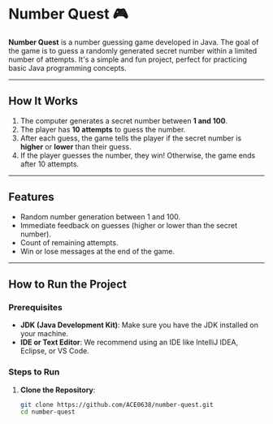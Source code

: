 # Number Quest 🎮

**Number Quest** is a number guessing game developed in Java. The goal of the game is to guess a randomly generated secret number within a limited number of attempts. It's a simple and fun project, perfect for practicing basic Java programming concepts.

---

## How It Works

1. The computer generates a secret number between **1 and 100**.
2. The player has **10 attempts** to guess the number.
3. After each guess, the game tells the player if the secret number is **higher** or **lower** than their guess.
4. If the player guesses the number, they win! Otherwise, the game ends after 10 attempts.

---

## Features

- Random number generation between 1 and 100.
- Immediate feedback on guesses (higher or lower than the secret number).
- Count of remaining attempts.
- Win or lose messages at the end of the game.

---

## How to Run the Project

### Prerequisites

- **JDK (Java Development Kit)**: Make sure you have the JDK installed on your machine.
- **IDE or Text Editor**: We recommend using an IDE like IntelliJ IDEA, Eclipse, or VS Code.

### Steps to Run

1. **Clone the Repository**:
   ```bash
   git clone https://github.com/ACE0638/number-quest.git
   cd number-quest
